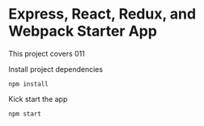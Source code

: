 # Express, React, Redux, and Webpack Starter App
This project covers 011

Install project dependencies
```
npm install
```
Kick start the app
```
npm start
```
